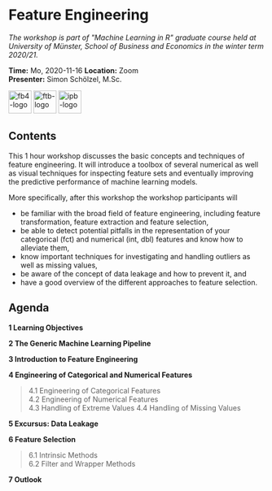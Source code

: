 # Feature Engineering
*The workshop is part of "Machine Learning in R" graduate course held at University of Münster, School of Business and Economics in the winter term 2020/21.*

**Time:** Mo, 2020-11-16 
**Location:** Zoom  
**Presenter:** Simon Schölzel, M.Sc.

<a href="https://www.wiwi.uni-muenster.de/"><img src="https://www.wiwi.uni-muenster.de/fakultaet/sites/all/themes/wwucd/assets/images/logos/secondary_wiwi_aacsb_german.jpg" alt="fb4-logo" height="45"></a> <a href="https://www.wiwi.uni-muenster.de/ctrl/aktuelles"><img src="https://www.wiwi.uni-muenster.de/ctrl/sites/all/themes/wwucd/assets/images/logos/berenslogo5.jpg" alt="ftb-logo" height="45"></a> <a href="https://www.wiwi.uni-muenster.de/iff2/de/news"><img src="https://www.wiwi.uni-muenster.de/iff2/sites/all/themes/wwucd/assets/images/logos/logo_iff2_en2.jpg" alt="ipb-logo" height="45"></a>


## Contents

This 1 hour workshop discusses the basic concepts and techniques of feature engineering. It will introduce a toolbox of several numerical as well as visual techniques for inspecting feature sets and eventually improving the predictive performance of machine learning models.

More specifically, after this workshop the workshop participants will
- be familiar with the broad field of feature engineering, including feature transformation, feature extraction and feature selection,
- be able to detect potential pitfalls in the representation of your categorical (fct) and numerical (int, dbl) features and know how to alleviate them,
- know important techniques for investigating and handling outliers as well as missing values,
- be aware of the concept of data leakage and how to prevent it, and
- have a good overview of the different approaches to feature selection.


## Agenda

**1 Learning Objectives**

**2 The Generic Machine Learning Pipeline**

**3 Introduction to Feature Engineering**

**4 Engineering of Categorical and Numerical Features**
>4.1 Engineering of Categorical Features  
4.2 Engineering of Numerical Features  
4.3 Handling of Extreme Values 
4.4 Handling of Missing Values

**5 Excursus: Data Leakage**

**6 Feature Selection**  
>6.1 Intrinsic Methods  
6.2 Filter and Wrapper Methods
  
**7 Outlook**
